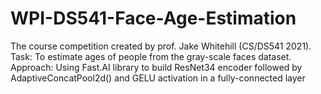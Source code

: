 # WPI-DS541-Face-Age-Estimation
The course competition created by prof. Jake Whitehill (CS/DS541 2021). Task: To estimate ages of people from the gray-scale faces dataset. Approach: Using Fast.AI library to build ResNet34 encoder followed by AdaptiveConcatPool2d() and GELU activation in a fully-connected layer   
